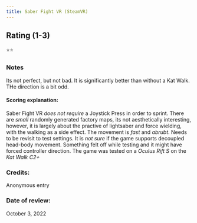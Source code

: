 ```yaml
---
title: Saber Fight VR (SteamVR)
---
```


## Rating (1-3)
⭐⭐

### Notes
Its not perfect, but not bad. It is significantly better than without a Kat Walk. THe direction is a bit odd.

#### Scoring explanation:
Saber Fight VR *does not require* a Joystick Press in order to sprint.
There are *small* randomly generated factory maps, its not aesthetically interesting, however, it is largely about the practive of lightsaber and force wielding, with the walking as a side effect.
The movement is *fast* and *abrubt*. Needs to be revisit to test settings.
It is *not sure* if the game supports decoupled head-body movement. Something felt off while testing and it might have forced controller direction.
The game was tested on a *Oculus Rift S* on the *Kat Walk C2+*

### Credits:
Anonymous entry

### Date of review:
October 3, 2022
